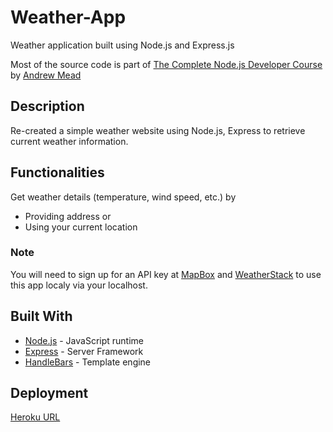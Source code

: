 # Weather-App

Weather application built using Node.js and Express.js

Most of the source code is part of [The Complete Node.js Developer Course](https://www.udemy.com/the-complete-nodejs-developer-course-2) by [Andrew Mead](https://github.com/andrewjmead)

## Description

Re-created a simple weather website using Node.js, Express to retrieve current weather information.

## Functionalities
Get weather details (temperature, wind speed, etc.) by
- Providing address
or
- Using your current location

### Note

You will need to sign up for an API key at [MapBox](https://docs.mapbox.com/api/search/geocoding/) and [WeatherStack](https://weatherstack.com/) to use this app localy via your localhost.

## Built With

- [Node.js](https://nodejs.org/en/) - JavaScript runtime
- [Express](https://expressjs.com/) - Server Framework
- [HandleBars](https://www.npmjs.com/package/handlebars) - Template engine

## Deployment
[Heroku URL](https://krunal-weather-application.herokuapp.com/)
